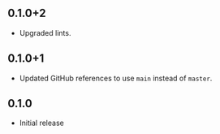 ## 0.1.0+2

* Upgraded lints.

## 0.1.0+1

* Updated GitHub references to use `main` instead of `master`.

## 0.1.0

* Initial release
